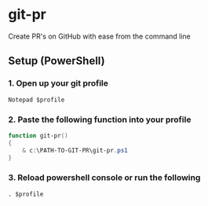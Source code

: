 # git-pr

Create PR's on GitHub with ease from the command line

## Setup (PowerShell)

### 1. Open up your git profile

`Notepad $profile`

### 2. Paste the following function into your profile

``` PowerShell
function git-pr()
{
    & c:\PATH-TO-GIT-PR\git-pr.ps1
}
```

### 3. Reload powershell console or run the following

`. $profile`
